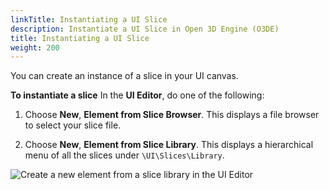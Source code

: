 ```yaml
---
linkTitle: Instantiating a UI Slice
description: Instantiate a UI Slice in Open 3D Engine (O3DE)
title: Instantiating a UI Slice
weight: 200
---
```


You can create an instance of a slice in your UI canvas.

**To instantiate a slice**
In the **UI Editor**, do one of the following:

1. Choose **New**, **Element from Slice Browser**. This displays a file browser to select your slice file.

1. Choose **New**, **Element from Slice Library**. This displays a hierarchical menu of all the slices under `\UI\Slices\Library`.

![Create a new element from a slice library in the UI Editor](/images/user-guide/interactivity/user-interface/slices/element-from-slice-library.png)
